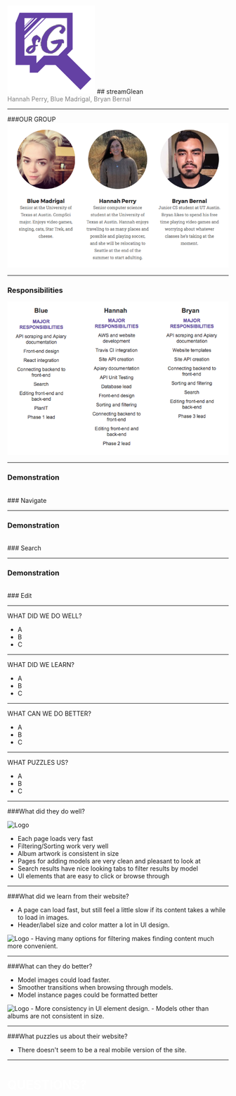 
<img src="static/img/LOGOSMALLER.png">
## streamGlean
<br>
<span style="color:gray">Hannah Perry, Blue Madrigal, Bryan Bernal</span>

---

###OUR GROUP
<img src="static/img/ourteam.png">

---

### Responsibilities
<img src="static/img/responsibilities.png">

---

### <b>Demonstration</b>
<br>
### Navigate
<br>

---

### <b>Demonstration</b>
<br>
### Search
<br>

---

### <b>Demonstration</b>
<br>
### Edit
<br>

---

<span>WHAT DID WE DO WELL?</span>

- A
- B
- C

---

<span>WHAT DID WE LEARN?</span>

- A
- B
- C

---

<span>WHAT CAN WE DO BETTER?</span>

- A
- B
- C

---

<span>WHAT PUZZLES US?</span>

- A
- B
- C
---

###What did they do well?

<img src="http://i.imgur.com/EwTQTN8.png" alt="Logo" style="width: 200px;"/>

- Each page loads very fast
- Filtering/Sorting work very well
- Album artwork is consistent in size
- Pages for adding models are very clean and pleasant to look at
- Search results have nice looking tabs to filter results by model
- UI elements that are easy to click or browse through


---

###What did we learn from their website?


- A page can load fast, but still feel a little slow if its content takes a while to load in images.
- Header/label size and color matter a lot in UI design.
<img src="http://i.imgur.com/DLL3Wzf.png" alt="Logo" style="width: 120px;"/>
- Having many options for filtering makes finding content much more convenient.

---

###What can they do better?

- Model images could load faster.
- Smoother transitions when browsing through models.
- Model instance pages could be formatted better
<img src="http://i.imgur.com/Nlm7AgV.jpg" alt="Logo" style="width: 300px;"/>
- More consistency in UI element design.
- Models other than albums are not consistent in size.

---

###What puzzles us about their website?

- There doesn't seem to be a real mobile version of the site.

---

# <span style="color: white; text-transform: none">QUESTIONS?</span>
